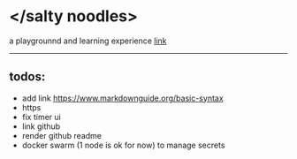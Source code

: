 # </salty noodles>

a playgrounnd and learning experience
[link](https://salty-noodles.herokuapp.com)

---

## todos:

- add link https://www.markdownguide.org/basic-syntax
- https
- fix timer ui
- link github
- render github readme
- docker swarm (1 node is ok for now) to manage secrets
